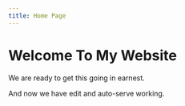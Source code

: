```yaml
---
title: Home Page
---
```


# Welcome To My Website



We are ready to get this going in earnest.



And now we have edit and auto-serve working.